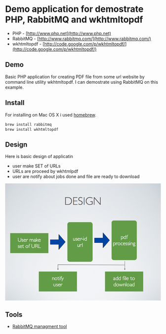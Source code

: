 # Demo application for demostrate PHP, RabbitMQ and wkhtmltopdf

- PHP - [http://www.php.net](http://www.php.net)
- RabbitMQ - [http://www.rabbitmq.com/](http://www.rabbitmq.com/)
- wkhtmltopdf - [http://code.google.com/p/wkhtmltopdf/](http://code.google.com/p/wkhtmltopdf/)


##  Demo

Basic PHP application for creating PDF file from some url website by command line utility wkhtmltopdf. I can demostrate using RabbitMQ on this example.


## Install

For installing on Mac OS X i used [homebrew](http://mxcl.github.com/homebrew/).

	brew install rabbitmq
	brew install wkhtmltopdf
	
## Design

Here is basic design of applicatin

- user make SET of URLs
- URLs are proceed by wkhtmlpdf
- user are notify about jobs done and file are ready to download

![design](docs/design.png)	

## Tools

- [RabbitMQ managment tool](http://localhost:55672/mgmt/)